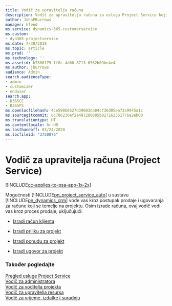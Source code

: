 ```yaml
---
title: Vodič za upravitelja računa
description: Vodič za upravitelja računa za uslugu Project Service koji vas vodi kroz postupak prodaje i ugovaranja za račune koji se temelje na projektu.
author: JohnPBurrows
manager: kfend
ms.service: dynamics-365-customerservice
ms.custom:
- dyn365-projectservice
ms.date: 7/30/2018
ms.topic: article
ms.prod: ''
ms.technology: ''
ms.assetid: b7886175-ff8c-4d60-8713-6562b09be4e4
ms.author: jburrows
audience: Admin
search.audienceType:
- admin
- customizer
- enduser
search.app:
- D365CE
- D365PS
ms.openlocfilehash: 4ce590b6527d39603da84cf36d05ea73a9945a1c
ms.sourcegitcommit: 8c786230ef2a497280885b827162561776e2eb00
ms.translationtype: HT
ms.contentlocale: hr-HR
ms.lasthandoff: 03/24/2020
ms.locfileid: "3750076"
---
```

# <a name="account-manager-guide-project-service"></a>Vodič za upravitelja računa (Project Service)

[!INCLUDE[cc-applies-to-psa-app-1x-2x](../includes/cc-applies-to-psa-app-1x-2x.md)]

Mogućnosti [!INCLUDE[pn_project_service_auto](../includes/pn-project-service-auto.md)] u sustavu [!INCLUDE[pn_dynamics_crm](../includes/pn-dynamics-crm.md)] vode vas kroz postupak prodaje i ugovaranja za račune koji se temelje na projektu. Osim izrade računa, ovaj vodič vodi vas kroz proces prodaje, uključujući:  
  
-   [Izradi račun klijenta](../project-service/create-customer-account.md)  
  
-   [Izradi priliku za projekt](../project-service/create-project-opportunity.md)  
  
-   [Izradi ponudu za projekt](../project-service/create-project-quote.md)  
  
-   [Izradi ugovor za projekt](../project-service/create-project-contract.md)  
  
  
### <a name="see-also"></a>Također pogledajte  
 [Pregled usluge Project Service](../project-service/overview.md)   
 [​Vodič za administratora](../project-service/admin-guide.md)   
 [Vodič za voditelja projekta](../project-service/project-manager-guide.md)   
 [Vodič za upravitelja resursa](../project-service/resource-manager-guide.md)   
 [Vodič za vrijeme, izdatke i suradnju](../project-service/time-expense-collaboration-guide.md)
